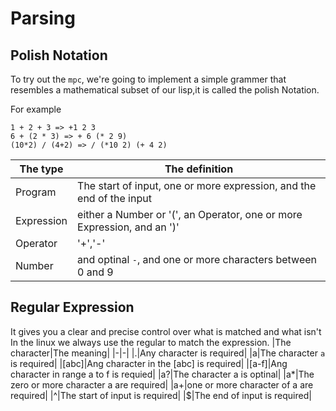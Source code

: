 # Parsing

## Polish Notation
To try out the `mpc`, we're going to implement a simple grammer that resembles 
a mathematical subset of our lisp,it is called the polish Notation.

For example
```
1 + 2 + 3 => +1 2 3
6 + (2 * 3) => + 6 (* 2 9)
(10*2) / (4+2) => / (*10 2) (+ 4 2)
```
|The type|The definition|
|-|-|
|Program|The start of input, one or more expression, and the end of the input|
|Expression|either a Number or '(', an Operator, one or more Expression, and an ')'|
|Operator|'+','-'|
|Number| and optinal `-`, and one or more characters between 0 and 9|


## Regular Expression
It gives you a clear and precise control over what is matched and what isn't 
In the linux we always use the regular to match the expression.
|The character|The meaning|
|-|-|
|.|Any character is required|
|a|The character `a` is required|
|[abc]|Ang character in the [abc] is required|
|[a-f]|Ang character in range a to f is requied|
|a?|The character a is optinal|
|a\*|The zero or more character a are required|
|a+|one or more character of a are required|
|^|The start of input is required|
|$|The end of input is required|




